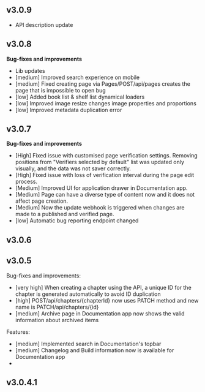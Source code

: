 ## v3.0.9
- API description update


## v3.0.8

**Bug-fixes and improvements**

- Lib updates
- [medium] Improved search experience on mobile
- [medium] Fixed creating page via Pages/POST/api/pages creates the page that is impossible to open bug
- [low] Added book list & shelf list dynamical loaders
- [low] Improved image resize changes image properties and proportions
- [low] Improved metadata duplication error

## v3.0.7

**Bug-fixes and improvements**

- [High] Fixed issue with customised page verification settings. Removing positions from "Verifiers selected by default" list was updated only visually, and the data was not saver correctly. 
- [High] Fixed issue with loss of verification interval during the page edit process.
- [Medium] Improved UI for application drawer in Documentation app.
- [Medium] Page can have a diverse type of content now and it does not affect page creation.
- [Medium] Now the update webhook is triggered when changes are made to a published and verified page.
- [low] Automatic bug reporting endpoint changed

## v3.0.6

## v3.0.5

Bug-fixes and improvements:

- [very high] When creating a chapter using the API, a unique ID for the chapter is generated automatically to avoid ID duplication
- [high] POST/api/chapters/{chapterId} now uses PATCH method and new name is PATCH/api/chapters/{id}
- [medium] Archive page in Documentation app now shows the valid information about archived items

Features:

- [medium] Implemented search in Documentation's topbar
- [medium] Changelog and Build information now is available for Documentation app
- 

## v3.0.4.1
